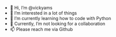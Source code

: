 - 👋 Hi, I’m @vickyams
- 👀 I’m interested in a lot of things
- 🌱 I’m currently learning how to code with Python
- 💞️ Currently, I’m not looking for a collaboration
- 📫 Please reach me via Github

<!---
vickyams/vickyams is a ✨ special ✨ repository because its `README.md` (this file) appears on your GitHub profile.
You can click the Preview link to take a look at your changes.
--->
